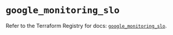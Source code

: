 # `google_monitoring_slo`

Refer to the Terraform Registry for docs: [`google_monitoring_slo`](https://registry.terraform.io/providers/hashicorp/google-beta/5.17.0/docs/resources/google_monitoring_slo).
